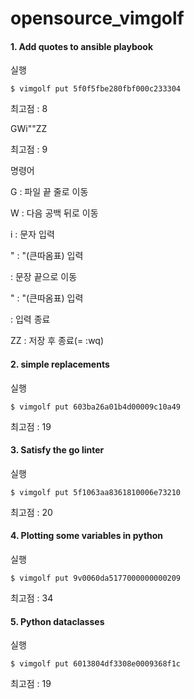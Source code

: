 # opensource_vimgolf

#### 1. Add quotes to ansible playbook

실행
```shell
$ vimgolf put 5f0f5fbe280fbf000c233304
```
최고점 : 8

GWi"<End>"<Esc>ZZ

  최고점 : 9

명령어  

  G : 파일 끝 줄로 이동

  W : 다음 공백 뒤로 이동

  i : 문자 입력

  " : "(큰따옴표) 입력

  <End> : 문장 끝으로 이동

  " : "(큰따옴표) 입력

  <Esc> : 입력 종료

  ZZ : 저장 후 종료(= :wq)

#### 2. simple replacements

실행
```shell
$ vimgolf put 603ba26a01b4d00009c10a49
```
최고점 : 19

#### 3. Satisfy the go linter

실행
```shell
$ vimgolf put 5f1063aa8361810006e73210
```
최고점 : 20

#### 4. Plotting some variables in python

실행
```shell
$ vimgolf put 9v0060da5177000000000209
```
최고점 : 34

#### 5. Python dataclasses

실행
```shell
$ vimgolf put 6013804df3308e0009368f1c
```
최고점 : 19
